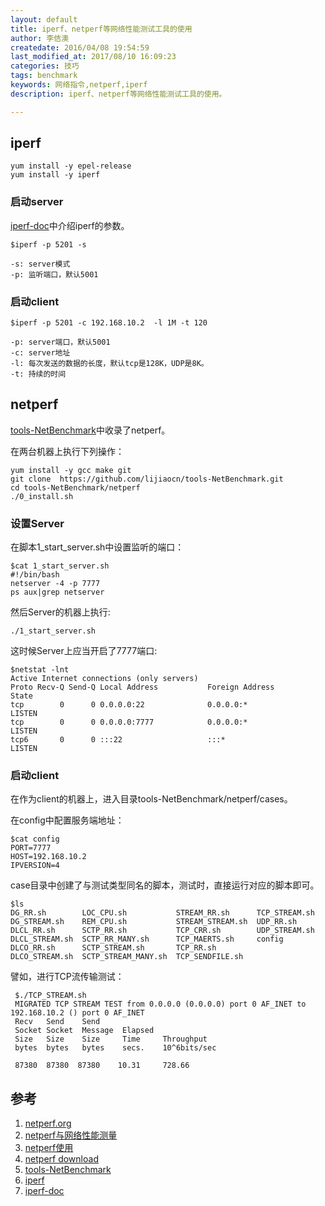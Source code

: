 ```yaml
---
layout: default
title: iperf、netperf等网络性能测试工具的使用
author: 李佶澳
createdate: 2016/04/08 19:54:59
last_modified_at: 2017/08/10 16:09:23
categories: 技巧
tags: benchmark 
keywords: 网络指令,netperf,iperf
description: iperf、netperf等网络性能测试工具的使用。

---
```


## iperf

	yum install -y epel-release
	yum install -y iperf

### 启动server

[iperf-doc][7]中介绍iperf的参数。

	$iperf -p 5201 -s 
	
	-s: server模式
	-p: 监听端口，默认5001

### 启动client

	$iperf -p 5201 -c 192.168.10.2  -l 1M -t 120
	
	-p: server端口，默认5001
	-c: server地址
	-l: 每次发送的数据的长度，默认tcp是128K，UDP是8K。
	-t: 持续的时间

## netperf

[tools-NetBenchmark][5]中收录了netperf。

在两台机器上执行下列操作：

	yum install -y gcc make git
	git clone  https://github.com/lijiaocn/tools-NetBenchmark.git
	cd tools-NetBenchmark/netperf
	./0_install.sh

### 设置Server

在脚本1_start_server.sh中设置监听的端口：

	$cat 1_start_server.sh
	#!/bin/bash
	netserver -4 -p 7777
	ps aux|grep netserver

然后Server的机器上执行:

	./1_start_server.sh

这时候Server上应当开启了7777端口:

	$netstat -lnt
	Active Internet connections (only servers)
	Proto Recv-Q Send-Q Local Address           Foreign Address         State
	tcp        0      0 0.0.0.0:22              0.0.0.0:*               LISTEN
	tcp        0      0 0.0.0.0:7777            0.0.0.0:*               LISTEN
	tcp6       0      0 :::22                   :::*                    LISTEN

### 启动client

在作为client的机器上，进入目录tools-NetBenchmark/netperf/cases。

在config中配置服务端地址：

	$cat config
	PORT=7777
	HOST=192.168.10.2
	IPVERSION=4

case目录中创建了与测试类型同名的脚本，测试时，直接运行对应的脚本即可。

	$ls
	DG_RR.sh        LOC_CPU.sh           STREAM_RR.sh      TCP_STREAM.sh
	DG_STREAM.sh    REM_CPU.sh           STREAM_STREAM.sh  UDP_RR.sh
	DLCL_RR.sh      SCTP_RR.sh           TCP_CRR.sh        UDP_STREAM.sh
	DLCL_STREAM.sh  SCTP_RR_MANY.sh      TCP_MAERTS.sh     config
	DLCO_RR.sh      SCTP_STREAM.sh       TCP_RR.sh
	DLCO_STREAM.sh  SCTP_STREAM_MANY.sh  TCP_SENDFILE.sh

譬如，进行TCP流传输测试：

	 $./TCP_STREAM.sh
	 MIGRATED TCP STREAM TEST from 0.0.0.0 (0.0.0.0) port 0 AF_INET to 192.168.10.2 () port 0 AF_INET
	 Recv   Send    Send
	 Socket Socket  Message  Elapsed
	 Size   Size    Size     Time     Throughput
	 bytes  bytes   bytes    secs.    10^6bits/sec
	
	 87380  87380  87380    10.31     728.66

## 参考

1. [netperf.org][1]
2. [netperf与网络性能测量][2]
3. [netperf使用][3]
4. [netperf download][4]
5. [tools-NetBenchmark][5]
6. [iperf][6]
7. [iperf-doc][7]

[1]: http://netperf.org/netperf"netperf.org"
[2]: http://www.ibm.com/developerworks/cn/linux/l-netperf/ "netperf与网络性能测量" 
[3]: http://blog.itpub.net/22664653/viewspace-714569/ "netperf使用" 
[4]: ftp://ftp.netperf.org/netperf/netperf-2.7.0.tar.gz "netperf download"
[5]: https://github.com/lijiaocn/tools-NetBenchmark/tree/master/netperf "tools-NetBenchmark"
[6]: https://iperf.fr/ "iperf"
[7]: https://iperf.fr/iperf-doc.php "iperf-doc"
